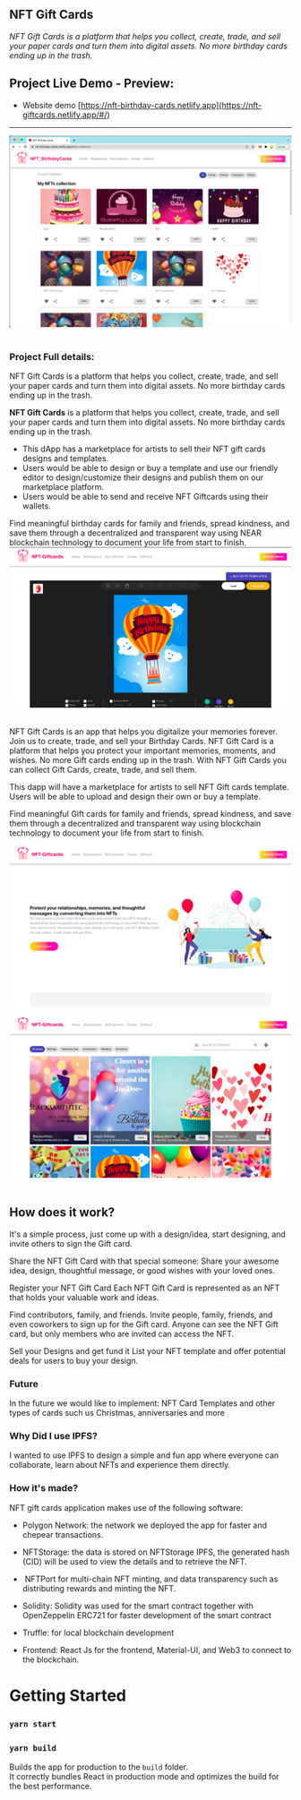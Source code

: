 ## NFT Gift Cards

<i>NFT Gift Cards is a platform that helps you collect, create, trade, and sell your paper cards and turn them into digital assets. No more birthday cards ending up in the trash.
</i>

## Project Live Demo - Preview:

- Website demo [https://nft-birthday-cards.netlify.app](https://nft-giftcards.netlify.app/#/)

---

![Main Page](https://raw.githubusercontent.com/metaversemoon/NFT-cards/main/collection.png) <br> <br>

### Project Full details:

NFT Gift Cards is a platform that helps you collect, create, trade, and sell your paper cards and turn them into digital assets. No more birthday cards ending up in the trash.

**NFT Gift Cards** is a platform that helps you collect, create, trade, and sell your paper cards and turn them into digital assets. No more birthday cards ending up in the trash.

- This dApp has a marketplace for artists to sell their NFT gift cards designs and templates.
- Users would be able to design or buy a template and use our friendly editor to design/customize their designs and publish them on our marketplace platform.
- Users would be able to send and receive NFT Giftcards using their wallets.

Find meaningful birthday cards for family and friends, spread kindness, and save them through a decentralized and transparent way using NEAR blockchain technology to document your life from start to finish.
![Editor Page](https://raw.githubusercontent.com/4metaverse/NFT-Giftcards/main/Editor.png) <br> <br>

NFT Gift Cards is an app that helps you digitalize your memories forever. Join us to create, trade, and sell your Birthday Cards. NFT Gift Card is a platform that helps you protect your important memories, moments, and wishes.
No more Gift cards ending up in the trash. With NFT Gift Cards you can collect Gift Cards, create, trade, and sell them.

This dapp will have a marketplace for artists to sell NFT Gift cards template. Users will be able to upload and design their own or buy a template.

Find meaningful Gift cards for family and friends, spread kindness, and save them through a decentralized and transparent way using blockchain technology to document your life from start to finish.

![Home Page](https://raw.githubusercontent.com/4metaverse/NFT-Giftcards/main/Home.png) <br> <br>
![Marketplace Page](https://raw.githubusercontent.com/4metaverse/NFT-Giftcards/main/Marketplace.png) <br> <br>

## How does it work?

It's a simple process, just come up with a design/idea, start designing, and invite others to sign the Gift card.

Share the NFT Gift Card with that special someone:
Share your awesome idea, design, thoughtful message, or good wishes with your loved ones.

Register your NFT Gift Card
Each NFT Gift Card is represented as an NFT that holds your valuable work and ideas.

Find contributors, family, and friends.
Invite people, family, friends, and even coworkers to sign up for the Gift card. Anyone can see the NFT Gift card, but only members who are invited can access the NFT.

Sell your Designs and get fund it
List your NFT template and offer potential deals for users to buy your design.

### Future

In the future we would like to implement:
NFT Card Templates and other types of cards such us Christmas, anniversaries and more

### Why Did I use IPFS?

I wanted to use IPFS to design a simple and fun app where everyone can collaborate, learn about NFTs and experience them directly.

### How it's made?

NFT gift cards application makes use of the following software:

- Polygon Network: the network we deployed the app for faster and chepear transactions.

- NFTStorage: the data is stored on NFTStorage IPFS, the generated hash (CID) will be used to view the details and to retrieve the NFT.

- ​​ NFTPort for multi-chain NFT minting, and data transparency such as distributing rewards and minting the NFT.

* Solidity: Solidity was used for the smart contract together with OpenZeppelin ERC721 for faster development of the smart contract

* Truffle: for local blockchain development

* Frontend: React Js for the frontend, Material-UI, and Web3 to connect to the blockchain.

# Getting Started

### `yarn start`

### `yarn build`

Builds the app for production to the `build` folder.\
It correctly bundles React in production mode and optimizes the build for the best performance.
